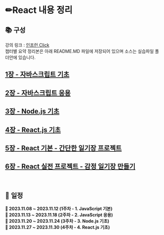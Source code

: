 
# ✏**React 내용 정리**

## 📚 구성 
강의 링크 : [인프런 Click](https://www.inflearn.com/course/%ED%95%9C%EC%9E%85-%EB%A6%AC%EC%95%A1%ED%8A%B8) </br>
챕터별 요약 정리본은 아래 README.MD 파일에 저장되어 있으며 소스는 실습파일 폴더안에 있습니다.

## [1장 - 자바스크립트 기초](https://github.com/iteyes-react-study/iteyes-jhkim/blob/main/section1/1.%20%EC%9E%90%EB%B0%94%EC%8A%A4%ED%81%AC%EB%A6%BD%ED%8A%B8%20%EA%B8%B0%EB%B3%B8.md)

## [2장 - 자바스크립트 응용](https://github.com/iteyes-react-study/iteyes-jhkim/blob/main/section2/README.md)

## [3장 - Node.js 기초](https://github.com/iteyes-react-study/iteyes-jhkim/blob/main/section3/README.md)

## [4장 - React.js 기초](https://github.com/iteyes-react-study/iteyes-jhkim/blob/main/section4/README.md)

## [5장 - React 기본 - 간단한 일기장 프로젝트](https://github.com/iteyes-react-study/iteyes-jhkim/blob/main/section5/README.md)

## [6장 - React 실전 프로젝트 - 감정 일기장 만들기](https://github.com/iteyes-react-study/iteyes-jhkim/blob/main/section6/README.md)

<br>

## 📅 일정 
<strong> 📄 2023.11.08 ~ 2023.11.12 (1주차 - 1. JavaScript 기본)</summary></br>
<strong> 📄 2023.11.13 ~ 2023.11.18 (2주차 - 2. JavaScript 응용)</summary></br>
<strong> 📄 2023.11.20 ~ 2023.11.24 (3주차 - 3. Node.js 기초)</summary></br>
<strong> 📄 2023.11.27 ~ 2023.11.30 (4주차 - 4. React.js 기초)</summary></br>
